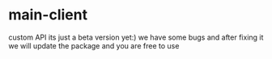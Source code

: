 # main-client
custom API
its just a beta version yet:)
we have some bugs and after fixing it we will update the package and you are free to use
